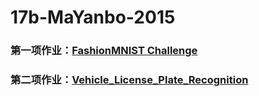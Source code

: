 # 17b-MaYanbo-2015


### 第一项作业：[FashionMNIST Challenge](https://github.com/m-L-0/17b-MaYanbo-2015/tree/master/FashionMNIST_Challenge)

### 第二项作业：[Vehicle_License_Plate_Recognition](https://github.com/m-L-0/17b-MaYanbo-2015/tree/master/Vehicle_License_Plate_Recognition)
